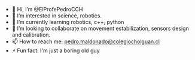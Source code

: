 - 👋 Hi, I’m @ElProfePedroCCH
- 👀 I’m interested in science, robotics.
- 🌱 I’m currently learning robotics, c++, python
- 💞️ I’m looking to collaborate on movement estabilization, sensors design and calibration.
- 📫 How to reach me: pedro.maldonado@colegiocholguan.cl
- ⚡ Fun fact: I'm just a boring old guy

<!---
ElProfePedroCCH/ElProfePedroCCH is a ✨ special ✨ repository because its `README.md` (this file) appears on your GitHub profile.
You can click the Preview link to take a look at your changes.
--->
